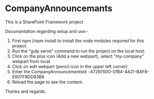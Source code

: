 # CompanyAnnouncemants
This is a SharePoint Framework project 

Documantation regarding setup and use:-
1. First npm i/npm install to install the node modules required for this project.
2. Run the "gulp serve" command to run the project on the local host.
3. Click on the plus icon (Add a new webpart), select "my-company" webpart from local.
4. Click on edit webpart (pencil icon in the upper left corner)
5. Enter the CompanyAnnouncementsId : A7297000-01B4-4A21-BAF8-E607F8DD83B8
6. Reload the page to see the content. 

Thanks and regards.
